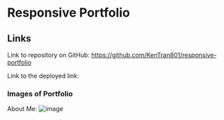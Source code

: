# Responsive Portfolio

## Links

Link to repository on GitHub: https://github.com/KenTran801/responsive-portfolio

Link to the deployed link:

### Images of Portfolio

About Me:
![image](https://user-images.githubusercontent.com/72709180/102022112-dcb5c280-3d41-11eb-9b8d-93f9dfa40235.png)


